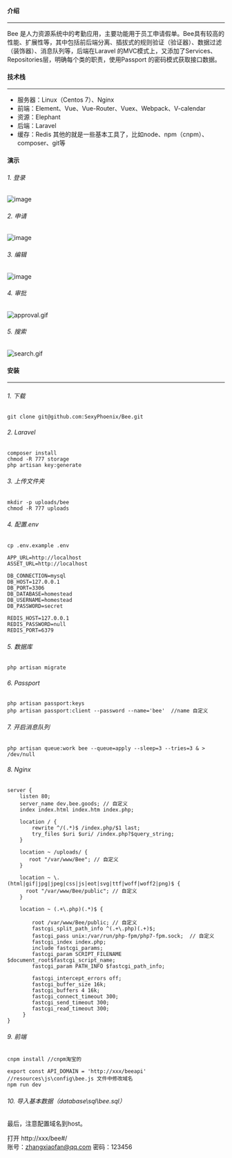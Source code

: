 #### 介绍
***
Bee 是人力资源系统中的考勤应用，主要功能用于员工申请假单。Bee具有较高的性能、扩展性等，其中包括前后端分离、插拔式的规则验证（验证器）、数据过滤（装饰器）、消息队列等，后端在Laravel 的MVC模式上，又添加了Services、Repositories层，明确每个类的职责，使用Passport 的密码模式获取接口数据。

#### 技术栈
***
- 服务器：Linux（Centos 7）、Nginx
- 前端：Element、Vue、Vue-Router、Vuex、Webpack、V-calendar
- 资源：Elephant
- 后端：Laravel
- 缓存：Redis
其他的就是一些基本工具了，比如node、npm（cnpm）、composer、git等

#### 演示
###### 1. 登录
![image](https://raw.githubusercontent.com/SexyPhoenix/Bee/master/uploads/guide/login.gif)
###### 2. 申请
![image](https://raw.githubusercontent.com/SexyPhoenix/Bee/master/uploads/guide/apply.gif)
###### 3. 编辑
![image](https://raw.githubusercontent.com/SexyPhoenix/Bee/master/uploads/guide/edit.gif)
###### 4. 审批
![approval.gif](https://raw.githubusercontent.com/SexyPhoenix/Bee/master/uploads/guide/approval.gif)
###### 5. 搜索
![search.gif](https://raw.githubusercontent.com/SexyPhoenix/Bee/master/uploads/guide/search.gif)

#### 安装
***
###### 1. 下载
```
git clone git@github.com:SexyPhoenix/Bee.git 
```
###### 2. Laravel
```
composer install
chmod -R 777 storage
php artisan key:generate
```
###### 3. 上传文件夹
```
mkdir -p uploads/bee
chmod -R 777 uploads
```
###### 4. 配置.env
```
cp .env.example .env
```
```
APP_URL=http://localhost
ASSET_URL=http://localhost

DB_CONNECTION=mysql
DB_HOST=127.0.0.1
DB_PORT=3306
DB_DATABASE=homestead
DB_USERNAME=homestead
DB_PASSWORD=secret

REDIS_HOST=127.0.0.1
REDIS_PASSWORD=null
REDIS_PORT=6379
```
###### 5. 数据库
```
php artisan migrate
```
###### 6. Passport
```
php artisan passport:keys
php artisan passport:client --password --name='bee'  //name 自定义
```
###### 7. 开启消息队列
```
php artisan queue:work bee --queue=apply --sleep=3 --tries=3 & > /dev/null
```
###### 8. Nginx
```
server {
    listen 80;
    server_name dev.bee.goods; // 自定义
    index index.html index.htm index.php;

    location / {
        rewrite ^/(.*)$ /index.php/$1 last;
        try_files $uri $uri/ /index.php?$query_string;
    }

    location ~ /uploads/ {
       root "/var/www/Bee"; // 自定义
    }

    location ~ \.(html|gif|jpg|jpeg|css|js|eot|svg|ttf|woff|woff2|png)$ {
      root "/var/www/Bee/public"; // 自定义
    }

    location ~ (.+\.php)(.*)$ {

        root /var/www/Bee/public; // 自定义
        fastcgi_split_path_info ^(.+\.php)(.+)$;
        fastcgi_pass unix:/var/run/php-fpm/php7-fpm.sock;  // 自定义
        fastcgi_index index.php;
        include fastcgi_params;
        fastcgi_param SCRIPT_FILENAME $document_root$fastcgi_script_name;
        fastcgi_param PATH_INFO $fastcgi_path_info;

        fastcgi_intercept_errors off;
        fastcgi_buffer_size 16k;
        fastcgi_buffers 4 16k;
        fastcgi_connect_timeout 300;
        fastcgi_send_timeout 300;
        fastcgi_read_timeout 300;
     }
}
```
###### 9. 前端
```
cnpm install //cnpm淘宝的

export const API_DOMAIN = 'http://xxx/beeapi'  //resources\js\config\bee.js 文件中修改域名
npm run dev
```
###### 10. 导入基本数据（database\sql\bee.sql）
最后，注意配置域名到host。

打开 http://xxx/bee#/  
账号：zhangxiaofan@qq.com  密码：123456






























